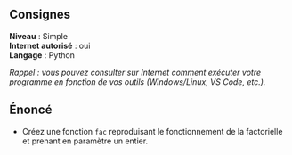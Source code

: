 ## Consignes

**Niveau** : Simple  
**Internet autorisé** : oui  
**Langage** : Python  

_Rappel : vous pouvez consulter sur Internet comment exécuter votre programme en fonction de vos outils (Windows/Linux, VS Code, etc.)._

## Énoncé

- Créez une fonction `fac` reproduisant le fonctionnement de la factorielle et prenant en paramètre un entier.

